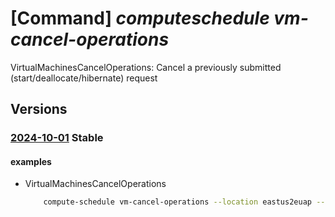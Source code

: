 # [Command] _computeschedule vm-cancel-operations_

VirtualMachinesCancelOperations: Cancel a previously submitted (start/deallocate/hibernate) request

## Versions

### [2024-10-01](/Resources/mgmt-plane/L3N1YnNjcmlwdGlvbnMve30vcHJvdmlkZXJzL21pY3Jvc29mdC5jb21wdXRlc2NoZWR1bGUvbG9jYXRpb25zL3t9L3ZpcnR1YWxtYWNoaW5lc2NhbmNlbG9wZXJhdGlvbnM=/2024-10-01.xml) **Stable**

<!-- mgmt-plane /subscriptions/{}/providers/microsoft.computeschedule/locations/{}/virtualmachinescanceloperations 2024-10-01 -->

#### examples

- VirtualMachinesCancelOperations
    ```bash
        compute-schedule vm-cancel-operations --location eastus2euap --operation-ids "[23480d2f-1dca-4610-afb4-dd25eec1f34r]" --correlationid 23480d2f-1dca-4610-afb4-gg25eec1f34r
    ```
